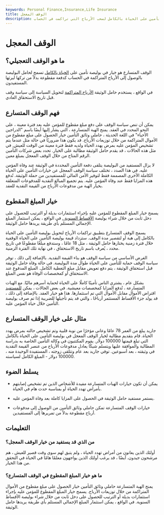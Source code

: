 ```yaml
---
keywords: Personal Finance,Insurance,Life Insurance
title: الوقف المعجل
description: الوقف المتسارع هو خيار في بوليصة التأمين على الحياة بالكامل لسحب الأرباح التي تراكمت في الحساب.
---
```


# الوقف المعجل
## ما هو الوقف التعجيلي؟

الوقف المتسارع هو خيار في بوليصة تأمين على [الحياة بالكامل](/wholelife) تسمح لحامل البوليصة بالوصول إلى الأرباح المتراكمة في الحساب كدفعة مقطوعة بدلاً من تركها ليرثها المستفيدون.

في الواقع ، يستخدم حامل الوثيقة [الأرباح المتراكمة](/annual-dividend) لتحويل السياسة إلى سياسة وقف قبل تاريخ الاستحقاق العادي.

## فهم الوقف المتسارع

يمكن أن تنص سياسة الوقف على دفع مبلغ مقطوع للمؤمن عليه بعد فترة معينة ، على النحو المحدد في العقد. يمنح الهبة المتسارعة ، التي يشار إليها أيضًا باسم "الدراجين الأحياء" في اللغة الحديثة ، حاملي وثائق التأمين خيار الحصول على مبلغ مقطوع من الأموال المتراكمة من خلال توزيعات الأرباح. قد يكون هذا ضروريًا في حالة مثل عندما يتم تشخيص المؤمن عليه بمرض يهدد الحياة ولديه فقط فترة معينة من الوقت للعيش. في مثل هذه الحالات ، قد يقدم حامل الوثيقة مطالبة على الخيار. تحدد بعض شركات التأمين الرقم المتاح من خلال الوقف المعجل بمبلغ معين.

لا يزال المستفيد من البوليصة يتلقى دفعة التأمين المحددة في الوثيقة عند وفاة المؤمن عليه. في هذا الصدد ، تختلف سياسة الوقف المعجل عن خيارات التأمين على الحياة الكاملة الأخرى المصممة فقط لتوفير الأمن المالي للمستفيدين من حملة الوثيقة. تُدفع هذه المزايا فقط عند وفاة المؤمن عليه. يتم تجميع المبالغ النقدية للمدفوعات المتعلقة بخيار الهبة من مدفوعات الأرباح من القيمة النقدية للعقد.

## خيار المبلغ المقطوع

يسمح خيار المبلغ المقطوع للمؤمن عليه بإجراء استثمارات بديلة أو الترتيب للحصول على دخل ثابت من خلال شراء بوليصة [الأقساط السنوية .](/annuity) في الواقع ، يمكن استثمار المبلغ الإجمالي المستلم بأي طريقة يريدها حامل الوثيقة.

يسمح الوقف المتسارع بتطبيق تراكمات الأرباح لتحويل بوليصة التأمين على الحياة بالكامل إلى هبة أو لتقصير مدة الوقف. ستزداد قيمة بوليصة التأمين على الحياة الوقفية خلال فترة زمنية يختارها حامل الوثيقة ، مثل 18 عامًا ، وستدفع مبلغًا مقطوعًا في تاريخ محدد ، يُعرف باسم تاريخ الاستحقاق ، في نهاية تلك الفترة الزمنية.

الغرض الأساسي من سياسة الوقف هو بناء القيمة النقدية. بالإضافة إلى ذلك ، توفر سياسة الوقف حماية للتأمين على الحياة طوال مدة البوليصة. في حالة وفاة حامل الوثيقة قبل استحقاق الوثيقة ، يتم دفع تعويض مقابل مبلغ التغطية الكامل. المبلغ المدفوع عند الاستحقاق أو كمخصصات الوفاة هو نفس المبلغ.

بشكل عام ، يشتري الناس تأمينًا كاملًا على الحياة لحماية أسرهم ماليًا. مع الهبات المتسارعة ، تُدفع المزايا كمخصصات معيشية. في بعض الحالات ، يمكن [للمستفيد](/beneficiary) اقتراض الأموال مقابل الأموال التي تم استثمارها. هذا هو خيار العقد. بالإضافة إلى ذلك ، قد يولد جزء الأقساط المستثمر أرباحًا ، والتي قد يتم تأجيلها للضريبة إذا تم صرف بوليصة التأمين خلال حياة المؤمن عليه.

## مثال على خيار الوقف المتسارع

جاريد يبلغ من العمر 78 عامًا وعانى مؤخرًا من نوبة قلبية وتم تشخيص حالته بمرض يهدد الحياة. قام بتقديم مطالبة لخيار الوقف المعجل في بوليصة التأمين على الحياة بالكامل التي تبلغ قيمتها 100000 دولار. يقوم المكتتبون في وكالة التأمين الخاصة به بدراسة المطالبة والموافقة عليها ويتسلم شيكًا يعادل مدفوعات الأرباح من عنصر القيمة النقدية في وثيقته ، بعد أسبوعين. توفي جاريد بعد عام وتتلقى زوجته ، المستفيدة الوحيدة منه ، 100000 دولار - المبلغ الكامل لسياسته.

## يسلط الضوء

- يمكن أن تكون خيارات الهبات المتسارعة مفيدة للأشخاص الذين تم تشخيص إصابتهم بأمراض تهدد الحياة أو بمناسبة حدث هام في الحياة.

- يستمر مستفيد حامل الوثيقة في الحصول على المزايا كاملة بعد وفاة المؤمن عليه.

- خيارات الوقف المتسارعة تمكن حاملي وثائق التأمين من الوصول إلى مدفوعات أرباح مقطوعة بدلاً من تمريرها إلى المستفيدين.

## التعليمات

### من الذي قد يستفيد من خيار الوقف المعجل؟

أولئك الذين يعانون من أمراض تهدد الحياة ، ولم يتبق لهم سوى وقت قصير للعيش ، هم مرشحون جيدون. أيضًا ، قد يرغب أولئك الذين يواجهون معلمًا هامًا في الحياة في التحقق من هذا الخيار.

### ما هو خيار المبلغ المقطوع في الوقف المتسارع؟

يمنح الهبة المتسارعة حاملي وثائق التأمين خيار الحصول على مبلغ مقطوع من الأموال المتراكمة من خلال توزيعات الأرباح. يسمح خيار المبلغ المقطوع للمؤمن عليه بإجراء استثمارات بديلة أو الترتيب للحصول على دخل ثابت من خلال شراء بوليصة الأقساط السنوية. في الواقع ، يمكن استثمار المبلغ الإجمالي المستلم بأي طريقة يريدها حامل الوثيقة.

